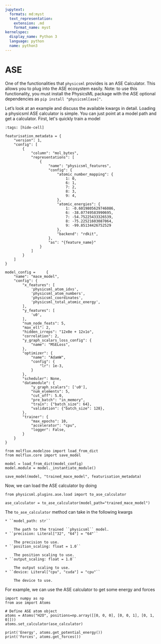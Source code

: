 ```yaml
---
jupytext:
  formats: md:myst
  text_representation:
    extension: .md
    format_name: myst
kernelspec:
  display_name: Python 3
  language: python
  name: python3
---
```


# ASE

One of the functionalities that ``physicsml`` provides is an ASE Calculator. This allows you to plug into the ASE ecosystem
easily. Note: to use this functionality, you must install the PhysicsML package with the ASE optional dependencies as
``pip install "physicsml[ase]"``.

Let’s look at an example and discuss the available kwargs in detail. Loading a physicsml ASE calculator is simple.
You can just point at a model path and get a calculator. First, let's quickly train a model

```{code-cell} ipython3
:tags: [hide-cell]

featurisation_metadata = {
    "version": 1,
    "config": [
        {
            "column": "mol_bytes",
            "representations": [
                {
                    "name": "physicsml_features",
                    "config": {
                        "atomic_number_mapping": {
                            1: 0,
                            6: 1,
                            7: 2,
                            8: 3,
                            9: 4,
                        },
                        "atomic_energies": {
                            1: -0.6019805629746086,
                            6: -38.07749583990695,
                            7: -54.75225433326539,
                            8: -75.22521603087064,
                            9: -99.85134426752529
                        },
                        "backend": "rdkit",
                    },
                    "as": "{feature_name}"
                }
            ]
        }
    ]
}

model_config =     {
    "name": "mace_model",
    "config": {
        "x_features": [
            'physicsml_atom_idxs',
            'physicsml_atom_numbers',
            'physicsml_coordinates',
            'physicsml_total_atomic_energy',
        ],
        "y_features": [
            'u0',
        ],
        "num_node_feats": 5,
        "max_ell": 2,
        "hidden_irreps": "12x0e + 12x1o",
        "correlation": 2,
        "y_graph_scalars_loss_config": {
            "name": "MSELoss",
        },
        "optimizer": {
            "name": "AdamW",
            "config": {
                "lr": 1e-3,
            }
        },
        "scheduler": None,
        "datamodule": {
            "y_graph_scalars": ['u0'],
            "num_elements": 5,
            "cut_off": 5.0,
            "pre_batch": "in_memory",
            "train": {"batch_size": 64},
            "validation": {"batch_size": 128},
        },
        "trainer": {
            "max_epochs": 10,
            "accelerator": "cpu",
            "logger": False,
        }
    }
}

from molflux.modelzoo import load_from_dict
from molflux.core import save_model

model = load_from_dict(model_config)
model.module = model._instantiate_module()

save_model(model, "trained_mace_model", featurisation_metadata)
```

Now, we can load the ASE calculator by doing

```{code-cell} ipython3
from physicsml.plugins.ase.load import to_ase_calculator

ase_calculator = to_ase_calculator(model_path="trained_mace_model")
```

The ``to_ase_calculator`` method can take in the following kwargs

```{toggle}
* ``model_path: str``

    The path to the trained ``physicsml`` model.
* ``precision: Literal["32", "64"] = "64"``

    The precision to use.
* ``position_scaling: float = 1.0``

    The position scaling to use.
* ``output_scaling: float = 1.0``

    The output scaling to use.
* ``device: Literal["cpu", "cuda"] = "cpu"``

    The device to use.
```

For example, we can use the ASE calculator to get some energy and forces

```{code-cell} ipython3
import numpy as np
from ase import Atoms

# Define ASE atom object
atoms = Atoms("H2O", positions=np.array([[0, 0, 0], [0, 0, 1], [0, 1, 0]]))
atoms.set_calculator(ase_calculator)

print('Energy', atoms.get_potential_energy())
print('Forces', atoms.get_forces())
```

